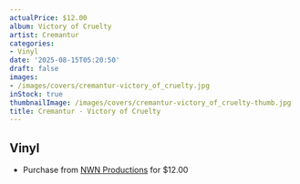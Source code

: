 ```yaml
---
actualPrice: $12.00
album: Victory of Cruelty
artist: Cremantur
categories:
- Vinyl
date: '2025-08-15T05:20:50'
draft: false
images:
- /images/covers/cremantur-victory_of_cruelty.jpg
inStock: true
thumbnailImage: /images/covers/cremantur-victory_of_cruelty-thumb.jpg
title: Cremantur - Victory of Cruelty
---
```


## Vinyl
* Purchase from [NWN Productions](http://shop.nwnprod.com/index.php?route=product/product&path=76&product_id=22048&sort=pd.name&order=ASC) for $12.00
